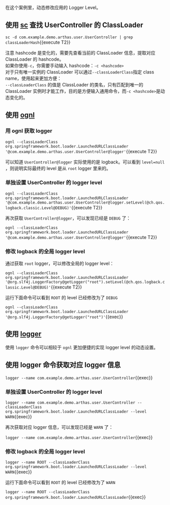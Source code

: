 在这个案例里，动态修改应用的 Logger Level。

## 使用 [sc](https://arthas.aliyun.com/doc/sc.html) 查找 UserController 的 ClassLoader

`sc -d com.example.demo.arthas.user.UserController | grep classLoaderHash`{{execute T2}}

注意 hashcode 是变化的，需要先查看当前的 ClassLoader 信息，提取对应 ClassLoader 的 hashcode。  
如果你使用`-c`，你需要手动输入 hashcode：`-c <hashcode>`  
对于只有唯一实例的 ClassLoader 可以通过`--classLoaderClass`指定 class name，使用起来更加方便：  
`--classLoaderClass` 的值是 ClassLoader 的类名，只有匹配到唯一的 ClassLoader 实例时才能工作，目的是方便输入通用命令，而`-c <hashcode>`是动态变化的。

## 使用 [ognl](https://arthas.aliyun.com/doc/ognl.html#ognl)

### 用 ognl 获取 logger

`ognl --classLoaderClass org.springframework.boot.loader.LaunchedURLClassLoader '@com.example.demo.arthas.user.UserController@logger'`{{execute T2}}

可以知道 `UserController@logger` 实际使用的是 logback。可以看到 `level=null` ，则说明实际最终的 level 是从 `root` logger 里来的。

### 单独设置 UserController 的 logger level

`ognl --classLoaderClass org.springframework.boot.loader.LaunchedURLClassLoader '@com.example.demo.arthas.user.UserController@logger.setLevel(@ch.qos.logback.classic.Level@DEBUG)'`{{execute T2}}

再次获取 `UserController@logger`，可以发现已经是 `DEBUG` 了：

`ognl --classLoaderClass org.springframework.boot.loader.LaunchedURLClassLoader '@com.example.demo.arthas.user.UserController@logger'`{{execute T2}}

### 修改 logback 的全局 logger level

通过获取 `root` logger，可以修改全局的 logger level：

`ognl --classLoaderClass org.springframework.boot.loader.LaunchedURLClassLoader '@org.slf4j.LoggerFactory@getLogger("root").setLevel(@ch.qos.logback.classic.Level@DEBUG)'`{{execute T2}}

运行下面命令可以看到 `ROOT` 的 level 已经修改为了 `DEBUG`

`ognl --classLoaderClass org.springframework.boot.loader.LaunchedURLClassLoader '@org.slf4j.LoggerFactory@getLogger("root")'`{{exec}}

## 使用 [logger](https://arthas.aliyun.com/doc/logger.html)

使用 `logger` 命令可以相较于 `ognl` 更加便捷的实现 logger level 的动态设置。

## 使用 logger 命令获取对应 logger 信息

`logger --name com.example.demo.arthas.user.UserController`{{exec}}

### 单独设置 UserController 的 logger level

`logger --name com.example.demo.arthas.user.UserController --classLoaderClass org.springframework.boot.loader.LaunchedURLClassLoader --level WARN`{{exec}}

再次获取对应 logger 信息，可以发现已经是 `WARN` 了：

`logger --name com.example.demo.arthas.user.UserController`{{exec}}

### 修改 logback 的全局 logger level

`logger --name ROOT --classLoaderClass org.springframework.boot.loader.LaunchedURLClassLoader --level WARN`{{exec}}

运行下面命令可以看到 `ROOT` 的 level 已经修改为了 `WARN`

`logger --name ROOT --classLoaderClass org.springframework.boot.loader.LaunchedURLClassLoader`{{exec}}

